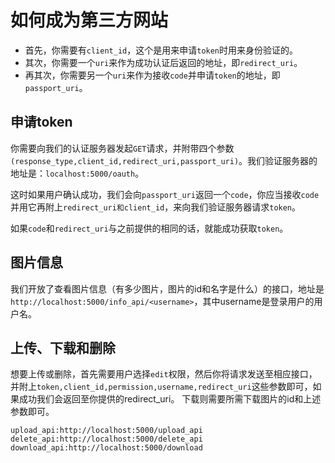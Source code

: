 # 如何成为第三方网站 #

- 首先，你需要有`client_id`，这个是用来申请`token`时用来身份验证的。
- 其次，你需要一个`uri`来作为成功认证后返回的地址，即`redirect_uri`。
- 再其次，你需要另一个`uri`来作为接收`code`并申请`token`的地址，即`passport_uri`。

## 申请token ##

你需要向我们的认证服务器发起`GET`请求，并附带四个参数`(response_type,client_id,redirect_uri,passport_uri)`。我们验证服务器的地址是：`localhost:5000/oauth`。

这时如果用户确认成功，我们会向`passport_uri`返回一个`code`，你应当接收`code`并用它再附上`redirect_uri和client_id`，来向我们验证服务器请求`token`。

如果`code`和`redirect_uri`与之前提供的相同的话，就能成功获取`token`。

## 图片信息 ##

我们开放了查看图片信息（有多少图片，图片的id和名字是什么）的接口，地址是`http://localhost:5000/info_api/<username>`，其中username是登录用户的用户名。

## 上传、下载和删除 ##

想要上传或删除，首先需要用户选择`edit`权限，然后你将请求发送至相应接口，并附上`token,client_id,permission,username,redirect_uri`这些参数即可，如果成功我们会返回至你提供的redirect_uri。
下载则需要所需下载图片的id和上述参数即可。

    upload_api:http://localhost:5000/upload_api
    delete_api:http://localhost:5000/delete_api
    download_api:http://localhost:5000/download